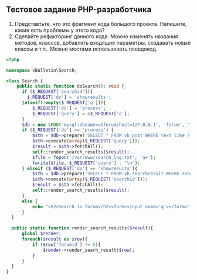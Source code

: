 
## Тестовое задание PHP-разработчика


1. Представтьте, что это фрагмент кода большого проекта. Напишите, какие есть проблемы у этого кода? 
2. Сделайте рефакторинг данного кода. Можно изменять названия методов, классов, добавлять входящие параметры, создавать новые классы и т.п.. Можно местами использовать псевдокод.

```php
<?php

namespace vBulletin\Search;

class Search {
    public static function doSearch(): void {
      if ($_REQUEST['searchid']){
        $_REQUEST['do'] = 'showresults';
      }elseif(!empty($_REQUEST['q'])){
          $_REQUEST['do'] = 'process';
          $_REQUEST['query'] = &$_REQUEST['q'];
      }
      $db = new \PDO('mysql:dbname=vbforum;host=127.0.0.1', 'forum', '123456');
      if ($_REQUEST['do'] == 'process') {
          $sth = $db->prepare('SELECT * FROM vb_post WHERE text like ?');
          $sth->execute(array($_REQUEST['query']));
          $result = $sth->fetchAll();
          self::render_search_results($result);
          $file = fopen('/var/www/search_log.txt', 'a+');
          fwrite($file, $_REQUEST['query'] . "\n");
      } elseif ($_REQUEST['do'] == 'showresults'){
          $sth = $db->prepare('SELECT * FROM vb_searchresult WHERE searchid = ?');
          $sth->execute(array($_REQUEST['searchid']));
          $result = $sth->fetchAll();
          self::render_search_results($result);
      }
      else {
          echo "<h2>Search in forum</h2><form><input name='q'></form>";
      }
  }

  public static function render_search_results($result){
      global $render;
      foreach($result as $row){
          if ($row['forumid'] != 5){
              $render->render_searh_result($row);
          }
      }
  }
}
```


